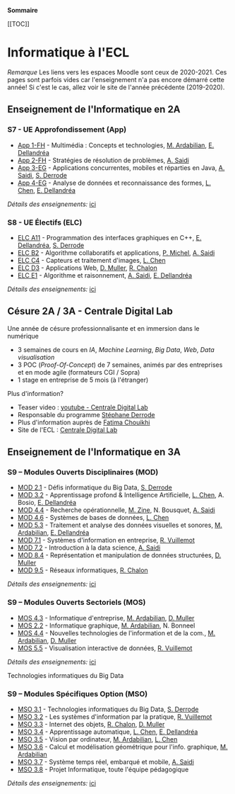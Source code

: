 **Sommaire**

[[TOC]]

# Informatique à l'ECL

*Remarque* Les liens vers les espaces Moodle sont ceux de 2020-2021. Ces pages sont parfois vides car l'enseignement n'a pas encore démarré cette année! Si c'est le cas, allez voir le site de l'année précédente (2019-2020).


## Enseignement de l'Informatique en 2A

### S7 - UE Approfondissement (App)

- [App 1-FH](https://pedagogie2.ec-lyon.fr/enrol/index.php?id=1105) - Multimédia : Concepts et technologies, [M. Ardabilian](mailto:mohsen.ardabilian@ec-lyon.fr), [E. Dellandréa](mailto:emmanuel.dellandrea@ec-lyon.fr)    
- [App 2-FH](https://pedagogie2.ec-lyon.fr/enrol/index.php?id=1106) - Stratégies de résolution de problèmes, [A. Saidi](mailto:alexandre.saidi@ec-lyon.fr)    
- [App 3-EG](https://pedagogie2.ec-lyon.fr/course/view.php?id=1107) - Applications concurrentes, mobiles et réparties en Java, [A. Saidi](mailto:alexandre.saidi@ec-lyon.fr), [S. Derrode](mailto:stephane.derrode@ec-lyon.fr)    
- [App 4-EG](https://pedagogie2.ec-lyon.fr/enrol/index.php?id=1108) - Analyse de données et reconnaissance des formes, [L. Chen](liming.chen@ec-lyon.fr), [E. Dellandréa](mailto:emmanuel.dellandrea@ec-lyon.fr)    

*Détails des enseignements:* [ici](https://www.ec-lyon.fr/sites/default/files/legacy-files/programme_du_tronc_commun_2020-2021_new.pdf)

### S8 - UE Électifs (ELC)

 - [ELC A11](https://pedagogie2.ec-lyon.fr/course/view.php?id=1137) - Programmation des interfaces graphiques en C++, [E. Dellandréa](mailto:emmanuel.dellandrea@ec-lyon.fr), [S. Derrode](mailto:stephane.derrode@ec-lyon.fr)    
 - [ELC B2](https://pedagogie2.ec-lyon.fr/enrol/index.php?id=1140) - Algorithme collaboratifs et applications, [P. Michel](philippe.michel@ec-lyon.fr), [A. Saidi](mailto:alexandre.saidi@ec-lyon.fr)    
 - [ELC C4](https://pedagogie2.ec-lyon.fr/enrol/index.php?id=1152) - Capteurs et traitement d'images, [L. Chen](liming.chen@ec-lyon.fr)       
 - [ELC D3](https://pedagogie2.ec-lyon.fr/enrol/index.php?id=1160) - Applications Web, [D. Muller](mailto:daniel.muller@ec-lyon.fr), [R. Chalon](rene.chalon@ec-lyon.fr)    
 - [ELC E1](https://pedagogie2.ec-lyon.fr/enrol/index.php?id=1170) - Algorithme et raisonnement, [A. Saidi](mailto:alexandre.saidi@ec-lyon.fr), [E. Dellandréa](mailto:emmanuel.dellandrea@ec-lyon.fr)     

*Détails des enseignements:* [ici](https://www.ec-lyon.fr/sites/default/files/programme_parcours_electif_s8_2019-20_23.10.19_new.pdf)

## Césure 2A / 3A - Centrale Digital Lab

Une année de césure professionnalisante et en immersion dans le numérique

 - 3 semaines de cours en *IA*, *Machine Learning*, *Big Data*, *Web*, *Data visualisation*    
 - 3 POC (*Proof-Of-Concept*) de 7 semaines, animés par des entreprises et en mode agile (formateurs CGI / Sopra)    
 - 1 stage en entreprise de 5 mois (à l'étranger)   

Plus d'information?

 - Teaser video : [youtube - Centrale Digital Lab](https://www.youtube.com/watch?v=dK0R9EFA4I8)    
 - Responsable du programme [Stéphane Derrode](mailto:stephane.derrode@ec-lyon.fr)  
 - Plus d'information auprès de [Fatima Chouikhi](mailto:fatima.chouikhi@ec-lyon.fr)    
 - Site de l'ECL : [Centrale Digital Lab](https://www.ec-lyon.fr/formation/ingenieur-generaliste/construire-son-projet-professionnel/lyon-centrale-digital-lab)


## Enseignement de l'Informatique en 3A

### S9 – Modules Ouverts Disciplinaires (MOD)

 - [MOD 2.1](https://pedagogie3.ec-lyon.fr/course/view.php?id=1210) - Défis informatique du Big Data, [S. Derrode](mailto:stephane.derrode@ec-lyon.fr)    
 - [MOD 3.2](https://pedagogie3.ec-lyon.fr/enrol/index.php?id=1203) - Apprentissage profond & Intelligence Artificielle, [L. Chen](liming.chen@ec-lyon.fr), A. Bosio, [E. Dellandréa](mailto:emmanuel.dellandrea@ec-lyon.fr)    
 - [MOD 4.4](https://pedagogie3.ec-lyon.fr/enrol/index.php?id=1241) - Recherche opérationnelle, [M. Zine](abdel-malek.zine@ec-lyon.fr), N. Bousquet, [A. Saidi](mailto:alexandre.saidi@ec-lyon.fr)    
 - [MOD 4.6](https://pedagogie3.ec-lyon.fr/enrol/index.php?id=1249) - Systèmes de bases de données, [L. Chen](liming.chen@ec-lyon.fr)    
 - [MOD 5.3](https://pedagogie3.ec-lyon.fr/enrol/index.php?id=1252) - Traitement et analyse des données visuelles et sonores, [M. Ardabilian](mailto:mohsen.ardabilian@ec-lyon.fr), [E. Dellandréa](mailto:emmanuel.dellandrea@ec-lyon.fr)    
 - [MOD 7.1](https://pedagogie3.ec-lyon.fr/enrol/index.php?id=1250) - Systèmes d'information en entreprise, [R. Vuillemot](mailto:romain.vuillemot@ec-lyon.fr)    
 - [MOD 7.2](https://pedagogie3.ec-lyon.fr/enrol/index.php?id=1218) - Introduction à la data science, [A. Saidi](mailto:alexandre.saidi@ec-lyon.fr)    
 - [MOD 8.4](https://pedagogie3.ec-lyon.fr/enrol/index.php?id=1243) - Représentation et manipulation de données structurées, [D. Muller](mailto:daniel.muller@ec-lyon.fr)   
 - [MOD 9.5](https://pedagogie3.ec-lyon.fr/enrol/index.php?id=1244) - Réseaux informatiques, [R. Chalon](rene.chalon@ec-lyon.fr)


*Détails des enseignements:* [ici](https://www.ec-lyon.fr/sites/default/files/legacy-files/programme_parcours_electif_s9_-_ue_mod_30.04.20_new.pdf)


### S9 – Modules Ouverts Sectoriels (MOS)

 - [MOS 4.3](https://pedagogie3.ec-lyon.fr/enrol/index.php?id=1423) - Informatique d'entreprise, [M. Ardabilian](mailto:mohsen.ardabilian@ec-lyon.fr), [D. Muller](mailto:daniel.muller@ec-lyon.fr)    
 - [MOS 2.2](https://pedagogie3.ec-lyon.fr/enrol/index.php?id=1424) - Informatique graphique, [M. Ardabilian](mailto:mohsen.ardabilian@ec-lyon.fr), N. Bonneel    
 - [MOS 4.4](https://pedagogie3.ec-lyon.fr/course/view.php?id=1430) - Nouvelles technologies de l'information et de la com., [M. Ardabilian](mailto:mohsen.ardabilian@ec-lyon.fr), [D. Muller](mailto:daniel.muller@ec-lyon.fr)   
 - [MOS 5.5](https://pedagogie3.ec-lyon.fr/enrol/index.php?id=1440) - Visualisation interactive de données,  [R. Vuillemot](mailto:romain.vuillemot@ec-lyon.fr)   

*Détails des enseignements:* [ici](https://www.ec-lyon.fr/sites/default/files/parcours_electif_s9_-_ue_secteurs_27.02.20_new.pdf)

Technologies informatiques du Big Data

### S9 – Modules Spécifiques Option (MSO)

 - [MSO 3.1](https://pedagogie3.ec-lyon.fr/course/view.php?id=1369) - Technologies informatiques du Big Data, [S. Derrode](mailto:stephane.derrode@ec-lyon.fr)   
 - [MSO 3.2](https://pedagogie3.ec-lyon.fr/enrol/index.php?id=1370) - Les systèmes d'information par la pratique, [R. Vuillemot](mailto:romain.vuillemot@ec-lyon.fr)   
 - [MSO 3.3](https://pedagogie3.ec-lyon.fr/enrol/index.php?id=1371) - Internet des objets, [R. Chalon](rene.chalon@ec-lyon.fr), [D. Muller](mailto:daniel.muller@ec-lyon.fr)   
 - [MSO 3.4](https://pedagogie3.ec-lyon.fr/enrol/index.php?id=1372) - Apprentissage automatique, [L. Chen](liming.chen@ec-lyon.fr), [E. Dellandréa](mailto:emmanuel.dellandrea@ec-lyon.fr)   
 - [MSO 3.5](https://pedagogie3.ec-lyon.fr/enrol/index.php?id=1373) - Vision par ordinateur, [M. Ardabilian](mailto:mohsen.ardabilian@ec-lyon.fr), [L. Chen](liming.chen@ec-lyon.fr)    
 - [MSO 3.6](https://pedagogie3.ec-lyon.fr/enrol/index.php?id=1374) - Calcul et modélisation géométrique pour  l'info. graphique, [M. Ardabilian](mailto:mohsen.ardabilian@ec-lyon.fr)   
 - [MSO 3.7](https://pedagogie3.ec-lyon.fr/enrol/index.php?id=1375) - Système temps réel, embarqué et mobile, [A. Saidi](mailto:alexandre.saidi@ec-lyon.fr)    
 - [MSO 3.8](https://pedagogie3.ec-lyon.fr/enrol/index.php?id=1376) - Projet Informatique, toute l'équipe pédagogique   


*Détails des enseignements:* [ici](https://www.ec-lyon.fr/sites/default/files/parcours_electif_s9_-_ue_secteurs_27.02.20_new.pdf)
